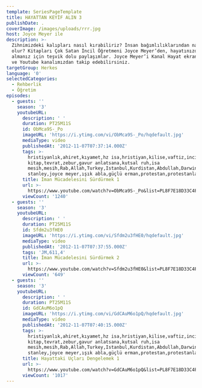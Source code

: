 ```yaml
---
template: SeriesPageTemplate
title: HAYATTAN KEYİF ALIN 3
publishDate: .
coverImage: /images/uploads/rrr.jpg
host: Joyce Meyer ile
description: >-
  Zihnimizdeki kalıpları nasıl kırabiliriz? İnsan bağımlılıklarından nasıl özgür
  olur? Kitapları Çok Satan İncil Öğretmeni Joyce Meyer’den, hayatınızdan zevk
  almanız için teşvik dolu paylaşımlar. Joyce Meyer’i Kanal Hayat ekranlarından
  ve Youtube kanalımızdan takip edebilirsiniz.
targetGroup: Herkes
language: '0'
selectedCategories:
  - Rehberlik
  - Öğretim
episodes:
  - guests: ''
    season: '3'
    youtubeURL:
      description: ' '
      duration: PT25M11S
      id: ObMca9S-_Po
      imageURL: 'https://i.ytimg.com/vi/ObMca9S-_Po/hqdefault.jpg'
      mediaType: video
      publishedAt: '2012-11-07T07:37:14.000Z'
      tags: >-
        hristiyanlık,ahiret,kıyamet,hz isa,hristiyan,kilise,vaftiz,incil,kutsal
        kitap,tevrat,zebur,gavur anlatsana,kutsal ruh,isa
        mesih,mesih,Rab,Allah,Turkey,Istanbul,Kurdistan,Abdullah,Darwin,Mason,charles
        stanley,joyce meyer,ışık abla,güçlü erman,protestan,protestanlar
      title: İman Mücadelesini Sürdürmek 1
      url: >-
        https://www.youtube.com/watch?v=ObMca9S-_Po&list=PL8F7E18D33C4FACAA&index=65&t=0s
      viewCount: '1240'
  - guests: ''
    season: '3'
    youtubeURL:
      description: ' '
      duration: PT25M11S
      id: Sfdm2u3fHE0
      imageURL: 'https://i.ytimg.com/vi/Sfdm2u3fHE0/hqdefault.jpg'
      mediaType: video
      publishedAt: '2012-11-07T07:37:55.000Z'
      tags: 'JM,611,4'
      title: İman Mücadelesini Sürdürmek 2
      url: >-
        https://www.youtube.com/watch?v=Sfdm2u3fHE0&list=PL8F7E18D33C4FACAA&index=66&t=0s
      viewCount: '649'
  - guests: ''
    season: '3'
    youtubeURL:
      description: ' '
      duration: PT25M11S
      id: GdCAuM6o1pQ
      imageURL: 'https://i.ytimg.com/vi/GdCAuM6o1pQ/hqdefault.jpg'
      mediaType: video
      publishedAt: '2012-11-07T07:40:15.000Z'
      tags: >-
        hristiyanlık,ahiret,kıyamet,hz isa,hristiyan,kilise,vaftiz,incil,kutsal
        kitap,tevrat,zebur,gavur anlatsana,kutsal ruh,isa
        mesih,mesih,Rab,Allah,Turkey,Istanbul,Kurdistan,Abdullah,Darwin,Mason,charles
        stanley,joyce meyer,ışık abla,güçlü erman,protestan,protestanlar
      title: Hayattaki Uçları Dengelemek 1
      url: >-
        https://www.youtube.com/watch?v=GdCAuM6o1pQ&list=PL8F7E18D33C4FACAA&index=67&t=0s
      viewCount: '1017'
---
```


